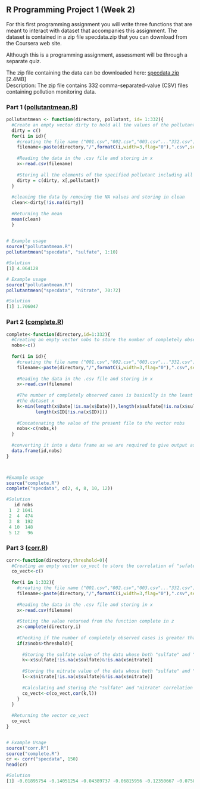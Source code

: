 ## R Programming Project 1 (Week 2)

For this first programming assignment you will write three functions that are meant to interact with dataset that accompanies this assignment. The dataset is contained in a zip file specdata.zip that you can download from the Coursera web site.

Although this is a programming assignment, assessment will be through a separate quiz.



The zip file containing the data can be downloaded here:
[specdata.zip](https://d396qusza40orc.cloudfront.net/rprog%2Fdata%2Fspecdata.zip) [2.4MB]
</br>Description: The zip file contains 332 comma-separated-value (CSV) files containing pollution monitoring data. 

### Part 1 ([pollutantmean.R](https://github.com/ChirantanGanguly/datasciencecoursera/blob/master/Data%20Science%20Specialization/Data%20Science:%20Foundation%20Using%20R%20Specialization/R%20Programming/projects/pollutantmean.R))

```R
pollutantmean <- function(directory, pollutant, id= 1:332){
  #Create an empty vector dirty to hold all the values of the pollutant specified including the ones with NA
  dirty = c()
  for(i in id){
    #creating the file name ("001.csv","002.csv","003.csv"..."332.csv")
    filename<-paste(directory,"/",formatC(i,width=3,flag="0"),".csv",sep="")
    
    #Reading the data in the .csv file and storing in x
    x<-read.csv(filename)
    
    #Storing all the elements of the specified pollutant including all the NA values in dirty
    dirty = c(dirty, x[,pollutant])
  }
  
  #cleaning the data by removing the NA values and storing in clean
  clean<-dirty[!is.na(dirty)]
  
  #Returning the mean
  mean(clean)
  }
  

# Example usage
source("pollutantmean.R")
pollutantmean("specdata", "sulfate", 1:10)

#Solution
[1] 4.064128

# Example usage
source("pollutantmean.R")
pollutantmean("specdata", "nitrate", 70:72)

#Solution
[1] 1.706047

```

### Part 2 ([complete.R](https://github.com/ChirantanGanguly/datasciencecoursera/blob/master/Data%20Science%20Specialization/Data%20Science:%20Foundation%20Using%20R%20Specialization/R%20Programming/projects/complete.R))
```R
complete<-function(directory,id=1:332){
  #Creating an empty vector nobs to store the number of completely observed cases in each data file.
  nobs<-c()
  
  for(i in id){
    #creating the file name ("001.csv","002.csv","003.csv"..."332.csv")
    filename<-paste(directory,"/",formatC(i,width=3,flag="0"),".csv",sep="")
    
    #Reading the data in the .csv file and storing in x
    x<-read.csv(filename)
    
    #The number of completely observed cases is basically is the least length of all the different component vectors of
    #the dataset x
    k<-min(length(x$Date[!is.na(x$Date)]),length(x$sulfate[!is.na(x$sulfate)]),length(x$nitrate[!is.na(x$nitrate)]),
           length(x$ID[!is.na(x$ID)]))
    
    #Concatenating the value of the present file to the vector nobs
    nobs<-c(nobs,k)
  }
  
  #converting it into a data frame as we are required to give output as a data frame
  data.frame(id,nobs)
}



#Example usage
source("complete.R")
complete("specdata", c(2, 4, 8, 10, 12))

#Solution
   id nobs
 1  2 1041
 2  4  474
 3  8  192
 4 10  148
 5 12   96
```

### Part 3 ([corr.R](https://github.com/ChirantanGanguly/datasciencecoursera/blob/master/Data%20Science%20Specialization/Data%20Science:%20Foundation%20Using%20R%20Specialization/R%20Programming/projects/corr.R))
```R
corr<-function(directory,threshold=0){
  #Creating an empty vector co_vect to store the correlation of "sufate" and "nitrate" pollution in each file
  co_vect<-c()
  
  for(i in 1:332){
    #creating the file name ("001.csv","002.csv","003.csv"..."332.csv")
    filename<-paste(directory,"/",formatC(i,width=3,flag="0"),".csv",sep="")
    
    #Reading the data in the .csv file and storing in x
    x<-read.csv(filename)
    
    #Stoting the value returned from the function complete in z
    z<-complete(directory,i)
    
    #Checking if the number of completely observed cases is greater than the threshold
    if(z$nobs>threshold){
      
      #Storing the sulfate value of the data whose both "sulfate" and "nitrate" values are available
      k<-x$sulfate[!is.na(x$sulfate)&!is.na(x$nitrate)]
      
      #Storing the nitrate value of the data whose both "sulfate" and "nitrate" values are available
      l<-x$nitrate[!is.na(x$sulfate)&!is.na(x$nitrate)]
      
      #Calculating and storing the "sulfate" and "nitrate" correlation in co_vect
      co_vect<-c(co_vect,cor(k,l))
    }
  }
  
  #Returning the vector co_vect
  co_vect
}


# Example Usage
source("corr.R")
source("complete.R")
cr <- corr("specdata", 150)
head(cr)

#Solution
[1] -0.01895754 -0.14051254 -0.04389737 -0.06815956 -0.12350667 -0.07588814
```
